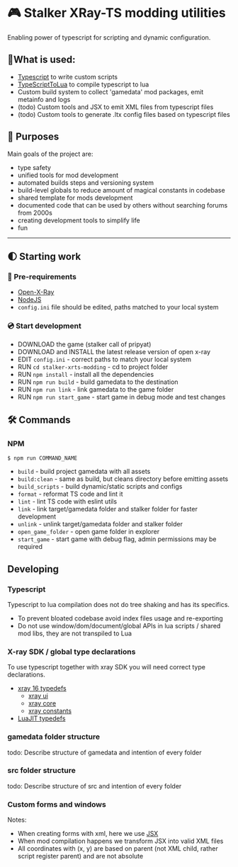 # 🎮 Stalker XRay-TS modding utilities
Enabling power of typescript for scripting and dynamic configuration.

## 📌What is used:
 - [Typescript](https://www.typescriptlang.org/) to write custom scripts
 - [TypeScriptToLua](https://typescripttolua.github.io/docs/getting-started) to compile typescript to lua
 - Custom build system to collect 'gamedata' mod packages, emit metainfo and logs
 - (todo) Custom tools and JSX to emit XML files from typescript files
 - (todo) Custom tools to generate .ltx config files based on typescript files

## 📍 Purposes
Main goals of the project are:

- type safety
- unified tools for mod development
- automated builds steps and versioning system
- build-level globals to reduce amount of magical constants in codebase
- shared template for mods development
- documented code that can be used by others without searching forums from 2000s
- creating development tools to simplify life
- fun

---

## 🌓 Starting work

### 🧰 Pre-requirements  
- [Open-X-Ray](https://github.com/OpenXRay/xray-16)
- [NodeJS](https://nodejs.org/en/)
- `config.ini` file should be edited, paths matched to your local system

### 💿 Start development
- DOWNLOAD the game (stalker call of pripyat)
- DOWNLOAD and INSTALL the latest release version of open x-ray
- EDIT `config.ini` - correct paths to match your local system
- RUN `cd stalker-xrts-modding` - cd to project folder
- RUN `npm install` - install all the dependencies
- RUN `npm run build` - build gamedata to the destination
- RUN `npm run link` - link gamedata to the game folder
- RUN `npm run start_game` - start game in debug mode and test changes

## 🛠 Commands 

### NPM
`$ npm run COMMAND_NAME`

- `build` - build project gamedata with all assets
- `build:clean` - same as build, but cleans directory before emitting assets
- `build_scripts` - build dynamic/static scripts and configs
- `format` - reformat TS code and lint it
- `lint` - lint TS code with eslint utils
- `link` - link target/gamedata folder and stalker folder for faster development
- `unlink` - unlink target/gamedata folder and stalker folder
- `open_game_folder` - open game folder in explorer
- `start_game` - start game with debug flag, admin permissions may be required

## Developing

### Typescript
Typescript to lua compilation does not do tree shaking and has its specifics. <br/>
- To prevent bloated codebase avoid index files usage and re-exporting
- Do not use window/dom/document/global APIs in lua scripts / shared mod libs, they are not transpiled to Lua

### X-ray SDK / global type declarations
To use typescript together with xray SDK you will need correct type declarations.

- [xray 16 typedefs](src/typedefs/xray16)
    - [xray ui](src/typedefs/xray16/c_ui)
    - [xray core](src/typedefs/xray16/c_core)
    - [xray constants](src/typedefs/xray16/c_constants.d.ts)
- [LuaJIT typedefs](src/typedefs/luaJIT.d.ts)

### gamedata folder structure
todo: Describe structure of gamedata and intention of every folder

### src folder structure
todo: Describe structure of src and intention of every folder

### Custom forms and windows
Notes:
- When creating forms with xml, here we use [JSX](https://www.typescriptlang.org/docs/handbook/jsx.html)
- When mod compilation happens we transform JSX into valid XML files
- All coordinates with (x, y) are based on parent (not XML child, rather script register parent) and are not absolute
